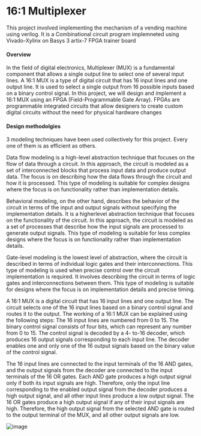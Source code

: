 # 16:1 Multiplexer 

This project involved implementing the mechanism of a vending machine using verilog. 
It is a Combinational circuit program implemneted using Vivado-Xylinx on Basys 3 artix-7 FPGA trainer board

#### Overview

In the field of digital electronics, Multiplexer (MUX) is a fundamental component that
allows a single output line to select one of several input lines. A 16:1 MUX is a type of
digital circuit that has 16 input lines and one output line. It is used to select a single
output from 16 possible inputs based on a binary control signal. In this project, we will
design and implement a 16:1 MUX using an FPGA (Field-Programmable Gate Array).
FPGAs are programmable integrated circuits that allow designers to create custom
digital circuits without the need for physical hardware changes

#### Design methodolgies

3 modeling techniques have been used collectively for this project. Every one of them is as efficient as others.

Data flow modeling is a high-level abstraction technique that focuses on the flow of data
through a circuit. In this approach, the circuit is modeled as a set of interconnected
blocks that process input data and produce output data. The focus is on describing how
the data flows through the circuit and how it is processed. This type of modeling is
suitable for complex designs where the focus is on functionality rather than
implementation details.

Behavioral modeling, on the other hand, describes the behavior of the circuit in terms of
the input and output signals without specifying the implementation details. It is a higherlevel abstraction technique that focuses on the functionality of the circuit. In this
approach, the circuit is modeled as a set of processes that describe how the input signals
are processed to generate output signals. This type of modeling is suitable for less
complex designs where the focus is on functionality rather than implementation details.

Gate-level modeling is the lowest level of abstraction, where the circuit is described in
terms of individual logic gates and their interconnections. This type of modeling is used
when precise control over the circuit implementation is required. It involves describing
the circuit in terms of logic gates and interconnections between them. This type of
modeling is suitable for designs where the focus is on implementation details and
precise timing.

A 16:1 MUX is a digital circuit that has 16 input lines and one output line. The circuit
selects one of the 16 input lines based on a binary control signal and routes it to the
output. The working of a 16:1 MUX can be explained using the following steps:
The 16 input lines are numbered from 0 to 15. The binary control signal consists of four
bits, which can represent any number from 0 to 15. The control signal is decoded by a 4-
to-16 decoder, which produces 16 output signals corresponding to each input line. The
decoder enables one and only one of the 16 output signals based on the binary value of
the control signal.

The 16 input lines are connected to the input terminals of the 16 AND gates, and the
output signals from the decoder are connected to the input terminals of the 16 OR gates.
Each AND gate produces a high output signal only if both its input signals are high.
Therefore, only the input line corresponding to the enabled output signal from the
decoder produces a high output signal, and all other input lines produce a low output
signal. The 16 OR gates produce a high output signal if any of their input signals are
high. Therefore, the high output signal from the selected AND gate is routed to the
output terminal of the MUX, and all other output signals are low.

![image](https://github.com/Dhruva-Sahani/16-1MUX/assets/92433769/ba21b0be-beab-4402-9cd4-edcc52a6e7ae)
